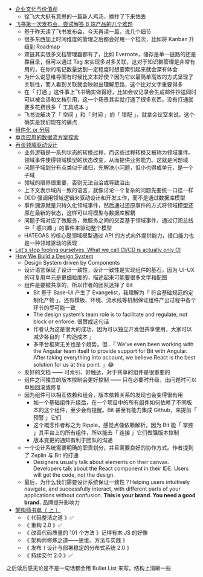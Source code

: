- [企业文化与价值观](https://github.com/xufei/blog/issues/12)
  - 徐飞大大挺有意思的一篇新人鸡汤，摘抄了下来怕丢
- [飞书第一次发布会，尝试解答 B 端产品的几个难题](https://mp.weixin.qq.com/s/qbSgnXABuFa_bfvBRABC4Q)
  - 基于昨天读了飞书发布会，今天再读一篇，说几个细节
  - 很多东西加上时间维度的管理之后都会好用一个档次，比如将 Kanban 升级到 Roadmap
  - 双链其实很多文档管理器都有了，比如 Evernote，储存是单一链路的还是靠目录，但可以通过 Tag 来实现多对多关联，这对于知识群管理是非常有用的，在你的笔记数量达到一定程度时想要索引起来就会深有体会
  - 为什么说思维导图有时候比文本好使？因为它以最简单高效的方式呈现了关联性，而人看到关联就会映射出理解思路，这个比对文字重要得多
  - 在「 打通 」这件事上飞书确实做得好，比如会议记录会生成邮件抄送同时可以被会话和文档引用，这一个场景其实就打通了很多东西，没有打通就要多花费很多「 工具成本 」
  - 飞书说解决了「 空间 」和「 时间 」的「 错配 」，就拿会议室来说，这个确实是我们现在的痛点
- [组件化 or 分层](https://github.com/xufei/blog/issues/50)
- [单页应用的数据流方案探索](https://github.com/xufei/blog/issues/47)
- [再谈领域驱动设计](https://mp.weixin.qq.com/s/6mJGwth9i90Eu8MI6AjKxQ)
  - 业务逻辑是一系列状态的转换过程，而这些过程转换又被称为领域事件。领域事件使得领域模型的状态改变，从而提供业务能力。这就是问题域
  - 问题子域划分有点类似于递归，先解决小问题，但小也得成单元，是一个子域
  - 领域的限界很重要，否则无法自洽或导致溢出
  - 上下文表示域内一致的语言，就像讨论一个复杂的问题先要统一口径一样
  - DDD 强调用领域逻辑来驱动设计和开发工作，而不是通过数据库模型
  - 事件溯源就是只持久化领域事件，然后通过还原事件的方式将领域模型还原在最新的状态，这样可以将模型与数据库解耦
  - 问题子域对应了微服务，微服务之间的交互基于领域事件，通过订阅总线中「 感兴趣 」的事件来驱动整个模型
  - HATEOAS 的核心是领域模型通过 API 的方式向外提供能力，接口能力也是一种领域驱动的表现
- [Let's stop fooling ourselves. What we call CI/CD is actually only CI](https://dev.to/canarian/let-s-stop-fooling-ourselves-what-we-call-ci-cd-is-actually-only-ci-13c)
- [How We Build a Design System](https://blog.bitsrc.io/how-we-build-our-design-system-15713a1f1833)
  - Design System driven by Components
  - 设计语言保证了设计一致性，设计一致性是实现组件的基石，因为 UI-UX 的可复用单元是更细粒度的，描述起来可能要很多文字和配图
  - 组件是要被共享的，所以作者的团队选择了 Bit
    - Bit 基于 Base-UI 产生了 Evangelist，我理解为「 符合基础规范的定制化产物 」，还有模板、环境、流水线等机制保证组件产出过程中各个环节的尽可能一致
    - The design system’s team role is to facilitate and regulate, not block or enforce. 很赞成这句话
    - 作者认为这是很大的成功，因为可以独立开发但共享使用，大家可以减少各自的「 构造成本 」
    - 多平台框架无关也是个趋势。但..「 We’ve even been working with the Angular team itself to provide support for Bit with Angular. After taking everything into account, we believe React is the best solution for us at this point. 」😂
  - 友好的文档 —— 可索引、好触达，对于共享的组件是很重要的
  - 组件之间独立的版本控制会更好控制 —— 只在必要时升级，出问题时可以单独回滚或修复
  - 因为组件可以相互依赖和组合，版本依赖关系的发现也会变得很有用
    - 如一个基础组件升级后，在一个项目中的所有组件如何依赖了不同版本的这个组件，至少会有提醒。Bit 甚至有能力集成 Github，来提前「 预警 」它们
    - 这个概念作者称之为 Ripple，感觉点像依赖解析，因为 Bit 能「 掌控 」其平台上的所有组件，所以能去「 连接 」它们做强版本控制
    - 版本变更的通知有利于团队的沟通
  - 一个设计系统需要明确的职责划分，并且需要良好的协作方式。作者提到了 Zeplin 与 Bit 的打通
    - Designers usually talk about elements on their canvas. Developers talk about the React component in their IDE. Users will get the code, not the design.
  - 最后，为什么我们需要设计系统保证一致性？Helping users intuitively navigate, and successfully interact, with different parts of your applications without confusion. **This is your brand. You need a good brand.** 品牌提升影响力
- [架构师书单（ 上 ）](https://mp.weixin.qq.com/s/7ehggbjtIvEk002CUlNuBw)
  - 《 代码整洁之道 》✅
  - 《 重构 2.0 》✅
  - 《 改善代码质量的 101 个方法 》记得有本 JS 的好像
  - 《 架构师修炼之道——思维、方法与实践 》
  - 《 发布！设计与部署稳定的分布式系统 2.0 》
  - 《 持续交付 2.0 》✅
  
之后读后感无论是不是一句话都会用 Bullet List 来写，结构上清晰一些

